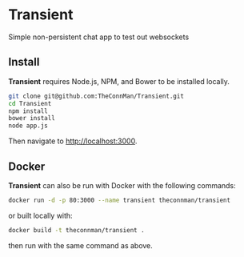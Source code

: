 # Transient
Simple non-persistent chat app to test out websockets

## Install
**Transient** requires Node.js, NPM, and Bower to be installed locally.

```bash
git clone git@github.com:TheConnMan/Transient.git
cd Transient
npm install
bower install
node app.js
```

Then navigate to [http://localhost:3000](http://localhost:3000).

## Docker
**Transient** can also be run with Docker with the following commands:

```bash
docker run -d -p 80:3000 --name transient theconnman/transient
```

or built locally with:

```bash
docker build -t theconnman/transient .
```

then run with the same command as above.
